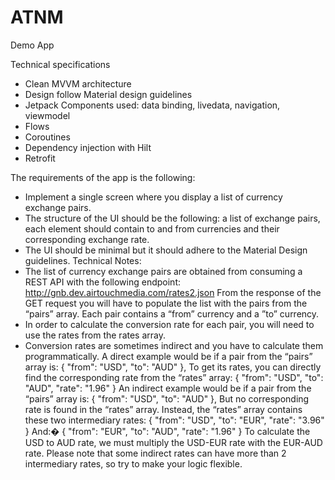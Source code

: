 # ATNM

Demo App 

Technical specifications

- Clean MVVM architecture 
- Design follow Material design guidelines
- Jetpack Components used: data binding, livedata, navigation, viewmodel
- Flows
- Coroutines
- Dependency injection with Hilt
- Retrofit



The requirements of the app is the following:
- Implement a single screen where you display a list of currency exchange pairs.
- The structure of the UI should be the following: a list of exchange pairs, each element
should contain to and from currencies and their corresponding exchange rate.
- The UI should be minimal but it should adhere to the Material Design guidelines.
Technical Notes:
- The list of currency exchange pairs are obtained from consuming a REST API with
the following endpoint:
http://gnb.dev.airtouchmedia.com/rates2.json
From the response of the GET request you will have to populate the list with the pairs
from the “pairs” array. Each pair contains a “from” currency and a ”to” currency.
- In order to calculate the conversion rate for each pair, you will need to use the rates
from the rates array.
- Conversion rates are sometimes indirect and you have to calculate them
programmatically.
A direct example would be if a pair from the “pairs” array is:
{
"from": "USD",
"to": "AUD"
},
To get its rates, you can directly find the corresponding rate from the “rates” array:
{
"from": "USD",
"to": "AUD",
"rate": "1.96"
}
An indirect example would be if a pair from the “pairs” array is:
{
"from": "USD",
"to": "AUD"
},
But no corresponding rate is found in the “rates” array. Instead, the “rates” array
contains these two intermediary rates:
{
"from": "USD",
"to": "EUR",
"rate": "3.96"
}
And:�
{
"from": "EUR",
"to": "AUD",
"rate": "1.96"
}
To calculate the USD to AUD rate, we must multiply the USD-EUR rate with the
EUR-AUD rate.
Please note that some indirect rates can have more than 2 intermediary rates, so try
to make your logic flexible.

